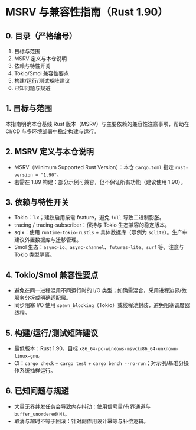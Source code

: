 # MSRV 与兼容性指南（Rust 1.90）

## 0. 目录（严格编号）

1. 目标与范围
2. MSRV 定义与本仓说明
3. 依赖与特性开关
4. Tokio/Smol 兼容性要点
5. 构建/运行/测试矩阵建议
6. 已知问题与规避

## 1. 目标与范围

本指南明确本仓基线 Rust 版本（MSRV）与主要依赖的兼容性注意事项，帮助在 CI/CD 与多环境部署中稳定构建与运行。

## 2. MSRV 定义与本仓说明

- MSRV（Minimum Supported Rust Version）：本仓 `Cargo.toml` 指定 `rust-version = "1.90"`。
- 若需在 1.89 构建：部分示例可兼容，但不保证所有功能（建议使用 1.90）。

## 3. 依赖与特性开关

- Tokio：1.x；建议启用按需 feature，避免 `full` 导致二进制膨胀。
- tracing / tracing-subscriber：保持与 Tokio 生态兼容的稳定版本。
- sqlx：使用 `runtime-tokio-rustls` + 具体数据库（示例为 `sqlite`）。生产中建议外置数据库与迁移管理。
- Smol 生态：`async-io`、`async-channel`、`futures-lite`、`surf` 等，注意与 Tokio 类型隔离。

## 4. Tokio/Smol 兼容性要点

- 避免在同一进程混用不同运行时的 I/O 类型；如确需混合，采用进程边界/微服务分拆或明确适配层。
- 同步阻塞 I/O 使用 `spawn_blocking`（Tokio）或线程池封装，避免阻塞调度器线程。

## 5. 构建/运行/测试矩阵建议

- 最低版本：Rust 1.90，目标 `x86_64-pc-windows-msvc`/`x86_64-unknown-linux-gnu`。
- CI：`cargo check` + `cargo test` + `cargo bench --no-run`；对示例/基准分操作系统抽样运行。

## 6. 已知问题与规避

- 大量无界并发任务会导致内存抖动：使用信号量/有界通道与 `buffer_unordered(N)`。
- 取消与超时不等于回滚：针对副作用设计幂等与补偿逻辑。
